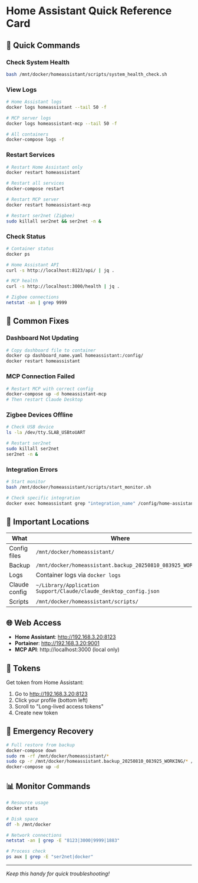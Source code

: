 # Home Assistant Quick Reference Card

## 🚀 Quick Commands

### Check System Health
```bash
bash /mnt/docker/homeassistant/scripts/system_health_check.sh
```

### View Logs
```bash
# Home Assistant logs
docker logs homeassistant --tail 50 -f

# MCP server logs
docker logs homeassistant-mcp --tail 50 -f

# All containers
docker-compose logs -f
```

### Restart Services
```bash
# Restart Home Assistant only
docker restart homeassistant

# Restart all services
docker-compose restart

# Restart MCP server
docker restart homeassistant-mcp

# Restart ser2net (Zigbee)
sudo killall ser2net && ser2net -n &
```

### Check Status
```bash
# Container status
docker ps

# Home Assistant API
curl -s http://localhost:8123/api/ | jq .

# MCP health
curl -s http://localhost:3000/health | jq .

# Zigbee connections
netstat -an | grep 9999
```

## 🔧 Common Fixes

### Dashboard Not Updating
```bash
# Copy dashboard file to container
docker cp dashboard_name.yaml homeassistant:/config/
docker restart homeassistant
```

### MCP Connection Failed
```bash
# Restart MCP with correct config
docker-compose up -d homeassistant-mcp
# Then restart Claude Desktop
```

### Zigbee Devices Offline
```bash
# Check USB device
ls -la /dev/tty.SLAB_USBtoUART

# Restart ser2net
sudo killall ser2net
ser2net -n &
```

### Integration Errors
```bash
# Start monitor
bash /mnt/docker/homeassistant/scripts/start_monitor.sh

# Check specific integration
docker exec homeassistant grep "integration_name" /config/home-assistant.log
```

## 📁 Important Locations

| What | Where |
|------|-------|
| Config files | `/mnt/docker/homeassistant/` |
| Backup | `/mnt/docker/homeassistant.backup_20250810_083925_WORKING` |
| Logs | Container logs via `docker logs` |
| Claude config | `~/Library/Application Support/Claude/claude_desktop_config.json` |
| Scripts | `/mnt/docker/homeassistant/scripts/` |

## 🌐 Web Access

- **Home Assistant**: http://192.168.3.20:8123
- **Portainer**: http://192.168.3.20:9001
- **MCP API**: http://localhost:3000 (local only)

## 🔐 Tokens

Get token from Home Assistant:
1. Go to http://192.168.3.20:8123
2. Click your profile (bottom left)
3. Scroll to "Long-lived access tokens"
4. Create new token

## 🚨 Emergency Recovery

```bash
# Full restore from backup
docker-compose down
sudo rm -rf /mnt/docker/homeassistant/*
sudo cp -r /mnt/docker/homeassistant.backup_20250810_083925_WORKING/* /mnt/docker/homeassistant/
docker-compose up -d
```

## 📊 Monitor Commands

```bash
# Resource usage
docker stats

# Disk space
df -h /mnt/docker

# Network connections
netstat -an | grep -E "8123|3000|9999|1883"

# Process check
ps aux | grep -E "ser2net|docker"
```

---
*Keep this handy for quick troubleshooting!*